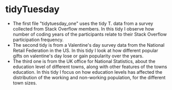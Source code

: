 # tidyTuesday
- The first file "tidytuesday_one" uses the tidy T. data from a survey collected from Stack Overflow members. In this tidy I observe how number of coding years of the participants relate to their Stack Overflow participation frequency. 
- The second tidy is from a Valentine's day survey data from the National Retail Federation in the US. In this tidy I look at how different popular gifts on valentine's day lose or gain popularity over the years.
- The third one is from the UK office for National Statistics, about the education level of different towns, along with other features of the towns education. In this tidy I focus on how education levels has affected the distribution of the working and non-working population, for the different town sizes.
